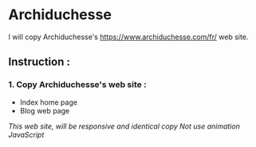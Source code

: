 # Archiduchesse

I will copy Archiduchesse's https://www.archiduchesse.com/fr/ web site.

## Instruction :
### 1. Copy Archiduchesse's web site :
* Index home page
* Blog web page

_This web site, will be responsive and identical copy_
_Not use animation JavaScript_